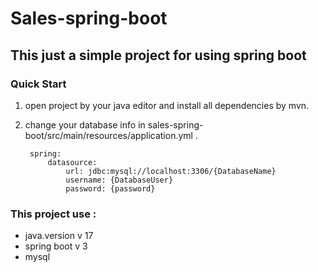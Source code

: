 # Sales-spring-boot
## This just a simple project for using spring boot 

### Quick Start

1. open project by your java editor and install all dependencies by mvn.

2. change your database info in sales-spring-boot/src/main/resources/application.yml .

        spring:
            datasource:
                url: jdbc:mysql://localhost:3306/{DatabaseName}
                username: {DatabaseUser}
                password: {password}


### This project use :

-  java.version v 17
-  spring boot v 3
-  mysql

